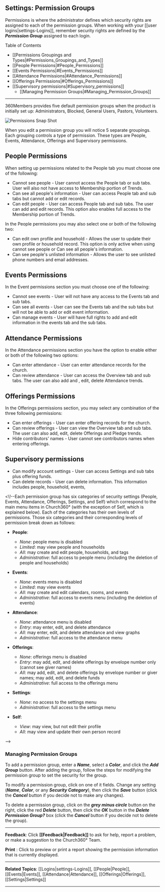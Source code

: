 ## Settings: Permission Groups

Permissions is where the administrator defines which security rights are
assigned to each of the permission groups. When working with your [[user
logins|settings-Logins]], remember security rights are defined by the
***Permission Group*** assigned to each login. 

Table of Contents

-   [[Permissions Groupings and Types|#Permissions_Groupings_and_Types]]
-   [[People Permissions|#People_Permissions]]
-   [[Events Permissions|#Events_Permissions]]
-   [[Attendance Permissions|#Attendance_Permissions]]
-   [[Offerings Permissions|#Offerings_Permissions]]
-   [[Supervisory permissions|#Supervisory_permissions]]
    -   [[Managing Permission Groups|#Managing_Permission_Groups]]


----------------------------------------------------------------------------------------------------------------------------------

360Members provides five default permission groups when the product is
initially set up: Administrators, Blocked, General Users, Pastors,
Volunteers.

![Permissions Snap
Shot](images/SettingPermissionsView.jpg "Permissions Snap Shot")

When you edit a permission group you will notice 5 separate groupings.
Each grouping controls a type of permission. These types are People,
Events, Attendance, Offerings and Supervisory permissions.

People Permissions
--------------------------------------------------------------------------------------------------------

When setting up permissions related to the People tab you must choose
one of the following:

-   Cannot see people - User cannot access the People tab or sub tabs.
    User will also not have access to Membership portion of Trends.
-   Can see all people's information - User can access People tab and
    sub tabs but cannot add or edit records.
-   Can edit people - User can access People tab and sub tabs. The user
    can add and edit records. This option also enables full access to
    the Membership portion of Trends.

In the People permissions you may also select one or both of the
following two:

-   Can edit own profile and household - Allows the user to update their
    own profile or household record. This option is only active when
    using cannot see people or Can see all people's information.
-   Can see people's unlisted information - Allows the user to see
    unlisted phone numbers and email addresses.

Events Permissions
--------------------------------------------------------------------------------------------------------

In the Event permissions section you must choose one of the following:

-   Cannot see events - User will not have any access to the Events tab
    and sub tabs.
-   Can see all events - User can see the Events tab and the sub tabs
    but will not be able to add or edit event information.
-   Can manage events - User will have full rights to add and edit
    information in the events tab and the sub tabs.

Attendance Permissions
----------------------------------------------------------------------------------------------------------------

In the Attendance permissions section you have the option to enable
either or both of the following two options:

-   Can enter attendance - User can enter attendance records for the
    church.
-   Can review attendance - User can access the Overview tab and sub
    tabs. The user can also add and , edit, delete Attendance trends.

Offerings Permissions
--------------------------------------------------------------------------------------------------------------

In the Offerings permissions section, you may select any combination of
the three following permissions:

-   Can enter offerings - User can enter offering records for the
    church.
-   Can review offerings - User can view the Overview tab and sub tabs.
    The user can also add, edit, delete Offerings and Pledge trends.
-   Hide contributors' names - User cannot see contributors names when
    entering offerings.

Supervisory permissions
------------------------------------------------------------------------------------------------------------------

-   Can modify account settings - User can access Settings and sub tabs
    plus offering funds.
-   Can delete records - User can delete information. This information
    includes people, household, events,


\<\\!--Each permission group has six categories of security settings
(People, Events, Attendance, Offerings, Settings, and Self) which
correspond to the main menu items in Church360° (with the exception of
Self, which is explained below). Each of the categories has their own
levels of permissions. Those six categories and their corresponding
levels of permission break down as follows:

-   **People**:
    -   *None*: people menu is disabled
    -   *Limited*: may view people and households
    -   *All*: may create and edit people, households, and tags
    -   *Administrative*: full access to people menu (including the
        deletion of people and households)

-   **Events**:
    -   *None*: events menu is disabled
    -   *Limited*: may view events
    -   *All*: may create and edit calendars, rooms, and events
    -   *Administrative*: full access to events menu (including the
        deletion of events)

-   **Attendance**:
    -   *None*: attendance menu is disabled
    -   *Entry*: may enter, edit, and delete attendance
    -   *All*: may enter, edit, and delete attendance and view graphs
    -   *Administrative*: full access to the attendance menu

-   **Offerings**:
    -   *None*: offerings menu is disabled
    -   *Entry*: may add, edit, and delete offerings by envelope number
        only (cannot see giver names)
    -   *All*: may add, edit, and delete offerings by envelope number or
        giver names; may add, edit, and delete funds
    -   *Administrative*: full access to the offerings menu

-   **Settings**:
    -   *None*: no access to the settings menu
    -   *Administrative*: full access to the settings menu

-   **Self**:
    -   *View*: may view, but not edit their profile
    -   *All*: may view and update their own person record

--\>

### Managing Permission Groups

To add a permission group, enter a ***Name***, select a ***Color***, and
click the ***Add Group*** button. After adding the group, follow the
steps for modifying the permission group to set the security for the
group.

To modify a permission group, click on one of it fields. Change any
setting (***Name***, ***Color***, or any ***Security Category***), then
click the ***Save*** button (click the ***Cancel*** button if you decide
not to make any changes).

To delete a permission group, click on the ***grey minus circle***
button on the right, click the red ***Delete*** button, then click the
***OK*** button in the ***Delete Permission Group?*** box (click the
***Cancel*** button if you decide not to delete the group).

* * * * *

**Feedback**: Click **[[Feedback|Feedback]]** to ask for help, report a problem, or
make a suggestion to the Church360° Team.

**Print** : Click to preview or print a report showing the permission
information that is currently displayed.

* * * * *

**Related Topics**: [[Logins|settings-Logins]], [[People|People]], [[Events|Events]],
[[Attendance|Attendance]], [[Offerings|Offerings]], [[Settings|Settings]]

* * * * *
